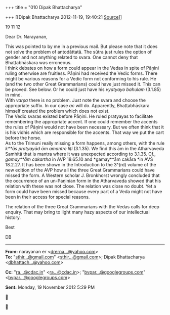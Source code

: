 +++
title = "010 Dipak Bhattacharya"

+++
[[Dipak Bhattacharya	2012-11-19, 19:40:21 [Source](https://groups.google.com/g/bvparishat/c/YuAEYGt0EVU)]]



19 11 12



Dear Dr. Narayanan,

  
This was pointed to by me in a previous mail. But please note that it does not solve the problem of antodāttatā. The sūtra just rules the option of gender and not anything related to svara. One cannot deny that Bhaṭṭabhāskara was erroneous.  
I think debates on how a form could appear in the Vedas in spite of Pāṇini ruling otherwise are fruitless. Pāṇini had received the Vedic forms. There might be various reasons for a Vedic form not conforming to his rule. He (and the two other Great Grammarians) could have just missed it. This can be proved. See below. Or he could just have his *vyatyayo bahulam* (3.1.85) in mind.  
With *varṣa* there is no problem. Just note the svara and choose the appropriate suffix. In our case *ac* will do. Apparently, Bhaṭṭabhāskara himself created the problem which does not exist.  
The Vedic svaras existed before Pāṇini. He ruled pratyayas to facilitate remembering the appropriate accent. If one could remember the accents the rules of Pāṇini would not have been necessary. But we often think that it is his vidhis which are responsible for the accents. That way we put the cart before the horse.  
As to the Trimuni really missing a form happens, among others, with the rule *k**ās pratyayād ām amantre liṭi* (3.1.35). We find this ām in the Atharvaveda Samhitā that is mantra where it was unexpected according to 3.1.35. Cf., *gamay**ām cakartha* in AVP 18.65.10 and *gamay**ām cakāra *in AVŚ 18.2.27. It has been shown in the Introduction to the 3^(rd) volume of the new edition of the AVP how all the three Great Grammarians could have missed the form. A Western scholar J. Bronkhorst wrongly concluded that the occurrence of an un-Paṇinian form in the Atharvaveda showed that his relation with these was not close. The relation was close no doubt. Yet a form could have been missed because every part of a Veda might not have been in their access for special reasons.

The relation of the three Great Grammarians with the Vedas calls for deep enquiry. That may bring to light many hazy aspects of our intellectual history.

Best

DB  
  

  
  





------------------------------------------------------------------------

**From:** narayanan er \<[drerna...@yahoo.com]()\>  
**To:** "[sthir...@gmail.com]()" \<[sthir...@gmail.com]()\>; Dipak Bhattacharya \<[dbhattach...@yahoo.com]()\>  

**Cc:** "[ra...@cdac.in]()" \<[ra...@cdac.in]()\>; "[bvpar...@googlegroups.com]()" \<[bvpar...@googlegroups.com]()\>  

**Sent:** Monday, 19 November 2012 5:29 PM





